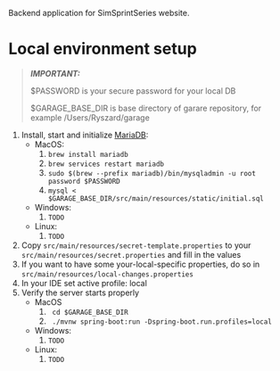 Backend application for SimSprintSeries website.

# Local environment setup
> **_IMPORTANT:_**
> 
> $PASSWORD is your secure password for your local DB
> 
> $GARAGE_BASE_DIR is base directory of garare repository, for example /Users/Ryszard/garage

1. Install, start and initialize [MariaDB](https://mariadb.com/get-started-with-mariadb/):
    - MacOS:
      1. ``` brew install mariadb ```
      2. ``` brew services restart mariadb ```
      3. ``` sudo $(brew --prefix mariadb)/bin/mysqladmin -u root password $PASSWORD ```
      4. ``` mysql < $GARAGE_BASE_DIR/src/main/resources/static/initial.sql ```
    - Windows:
      1. ```TODO```
    - Linux: 
      1. ```TODO```
2. Copy ```src/main/resources/secret-template.properties``` to your ```src/main/resources/secret.properties``` and fill in the values
3. If you want to have some your-local-specific properties, do so in ```src/main/resources/local-changes.properties```
4. In your IDE set active profile: local
5. Verify the server starts properly
   - MacOS
      1. ``` cd $GARAGE_BASE_DIR```
      2. ``` ./mvnw spring-boot:run -Dspring-boot.run.profiles=local```
   - Windows:
     1. ```TODO```
   - Linux:
     1. ```TODO```
